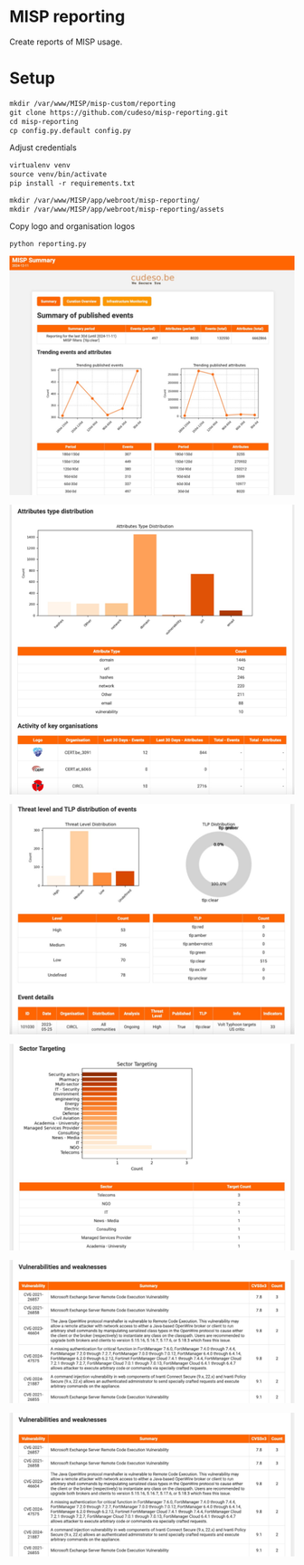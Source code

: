 # MISP reporting

Create reports of MISP usage.

# Setup

```
mkdir /var/www/MISP/misp-custom/reporting
git clone https://github.com/cudeso/misp-reporting.git
cd misp-reporting
cp config.py.default config.py
```

Adjust credentials

```
virtualenv venv
source venv/bin/activate
pip install -r requirements.txt
```

```
mkdir /var/www/MISP/app/webroot/misp-reporting/
mkdir /var/www/MISP/app/webroot/misp-reporting/assets
```

Copy logo and organisation logos

```
python reporting.py
```

![docs/demo1.jpg](docs/demo1.jpg)

![docs/demo2.jpg](docs/demo2.jpg)

![docs/demo3.jpg](docs/demo3.jpg)

![docs/demo4.jpg](docs/demo4.jpg)

![docs/demo5.jpg](docs/demo5.jpg)

![docs/demo6.jpg](docs/demo6.jpg)